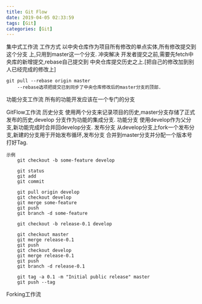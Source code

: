 ```yaml
---
title: Git Flow
date: 2019-04-05 02:33:59
tags: [Git]
categories: [Git]
---
```

集中式工作流
    工作方式
        以中央仓库作为项目所有修改的单点实体,所有修改提交到这个分支
        上,只用到master这一个分支.
    冲突解决
        开发者提交之前,需要先fetch中央库的新增提交,rebase自己提交到
        中央仓库提交历史之上.[把自己的修改加到别人已经完成的修改上]
        
    git pull --rebase origin master
        --rebase选项把提交已到同步了中央仓库修改后的master分支的顶部.

功能分支工作流
    所有的功能开发应该在一个专门的分支

GitFlow工作流
    历史分支
        使用两个分支来记录项目的历史,master分支存储了正式发布的历史,develop
        分支作为功能的集成分支.
    功能分支
        使用develop作为父分支,新功能完成时合并回develop分支.
    发布分支
        从develop分支上fork一个发布分支,新建的分支用于开始发布循环,发布分支
        合并到master分支并分配一个版本号打好Tag.

    示例
        git checkout -b some-feature develop

        git status
        git add 
        git commit

        git pull origin develop
        git checkout develop
        git merge some-feature
        git push
        git branch -d some-feature

        git checkout -b release-0.1 develop

        git checkout master
        git merge release-0.1
        git push
        git checkout develop
        git merge release-0.1
        git push
        git branch -d release-0.1

        git tag -a 0.1 -m "Initial public release" master
        git push --tag
        
Forking工作流
